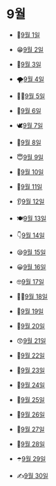 # 9월

- 👘[9월 1일](9.1.md)

- 😁[9월 2일](9.2.md)

- 🤕[9월 3일](9.3.md)

- 🌪️[9월 4일](9.4.md)

- 👱‍♀️[9월 5일](9.5.md)

- 💼[9월 6일](9.6.md)

- 🕊️[9월 7일](9.7.md)

- 🤲[9월 8일](9.8.md)

- 😇[9월 9일](9.9.md)

- 🧘[9월 10일](9.10.md)

- 👾[9월 11일](9.11.md)

- 👂[9월 12일](9.12.md)

- 🍽️[9월 13일](9.13.md)

- 👇[9월 14일](9.14.md)

- 😪[9월 15일](9.15.md)

- 😀[9월 16일](9.16.md)

- 🤓[9월 17일](9.17.md)

- 👨‍⚕️[9월 18일](9.18.md)

- 🤧[9월 19일](9.19.md)

- 🥽[9월 20일](9.20.md)

- 😙[9월 21일](9.21.md)

- 🐣[9월 22일](9.22.md)

- 🍕[9월 23일](9.23.md)

- 📯[9월 24일](9.24.md)

- 👸[9월 25일](9.25.md)

- 👲[9월 26일](9.26.md)

- 👑[9월 27일](9.27.md)

- 🦼[9월 28일](9.28.md)

- ☂️[9월 29일](9.29.md)

- ✍️[9월 30일](9.30.md)

  
